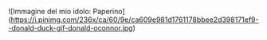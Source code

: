 ![Immagine del mio idolo: Paperino] (https://i.pinimg.com/236x/ca/60/9e/ca609e981d1761178bbee2d398171ef9--donald-duck-gif-donald-oconnor.jpg)
